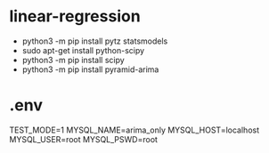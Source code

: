 # linear-regression
- python3 -m pip install pytz statsmodels
- sudo apt-get install python-scipy
- python3 -m pip install scipy
- python3 -m pip install pyramid-arima

# .env
TEST_MODE=1
MYSQL_NAME=arima_only
MYSQL_HOST=localhost
MYSQL_USER=root
MYSQL_PSWD=root
